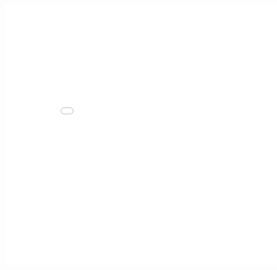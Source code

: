 <HTML>
  <body>
    <embed src="BECSMajorReport.pdf" width="900px" height="700px" />
  </body>
</HTML>
